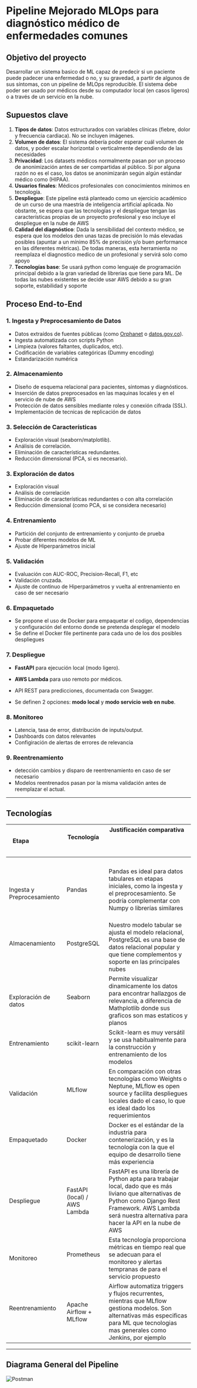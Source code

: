 # Pipeline Mejorado MLOps para diagnóstico médico de enfermedades comunes

## Objetivo del proyecto

Desarrollar un sistema basico de ML capaz de predecir si un paciente puede padecer una enfermedad o no, y su gravedad, a partir de algunos de sus síntomas, con un pipeline de MLOps reproducible. El sistema debe poder ser usado por médicos desde su computador local (en casos ligeros) o a través de un servicio en la nube.

## Supuestos clave

1. **Tipos de datos**: Datos estructurados con variables clínicas (fiebre, dolor y frecuencia cardiaca). No se incluyen imágenes.
2. **Volumen de datos**: El sistema debería poder esperar cuál volumen de datos, y poder escalar horizontal o verticalmente dependiendo de las necesidades
3. **Privacidad**: Los datasets médicos normalmente pasan por un proceso de anonimización antes de ser compartidas al público. Si por alguna razón no es el caso, los datos se anonimizarán según algún estándar médico como (HIPAA).
4. **Usuarios finales**: Médicos profesionales con conocimientos mínimos en tecnología.
5. **Despliegue**: Este pipeline está planteado como un ejercicio académico de un curso de una maestría de inteligencia artificial aplicada. No obstante, se espera que las tecnologías y el despliegue tengan las características propias de un proyecto profesional y eso incluye el despliegue en la nube de AWS
6. **Calidad del diagnóstico**: Dada la sensibilidad del contexto médico, se espera que los modelos den unas tazas de precisión lo más elevadas posibles (apuntar a un mínimo 85% de precisión y/o buen performance en las diferentes métricas). De todas maneras, esta herramienta no reemplaza el diagnostico medico de un profesional y servirá solo como apoyo
7. **Tecnologías base**: Se usará python como lenguaje de programación principal debido a la gran variedad de librerias que tiene para ML. De todas las nubes existentes se decide usar AWS debido a su gran soporte, estabilidad y soporte

## Proceso End-to-End

### 1. **Ingesta y Preprocesamiento de Datos**

- Datos extraídos de fuentes públicas (como [Orphanet](https://www.orpha.net/) o [datos.gov.co](www.datos.gov.co/Salud-y-Protecci-n-Social/Diagnostico-por-consultas-en-trimestres/ncap-5idg)).
- Ingesta automatizada con scripts Python
- Limpieza (valores faltantes, duplicados, etc).
- Codificación de variables categóricas (Dummy encoding)
- Estandarización numérica

### 2. **Almacenamiento**

- Diseño de esquema relacional para pacientes, síntomas y diagnósticos.
- Inserción de datos preprocesados en las maquinas locales y en el servicio de nube de AWS
- Protección de datos sensibles mediante roles y conexión cifrada (SSL).
- Implementación de tecnicas de replicación de datos

### 3. **Selección de Características**

- Exploración visual (seaborn/matplotlib).
- Análisis de correlación.
- Eliminación de características redundantes.
- Reducción dimensional (PCA, si es necesario).

### 3. **Exploración de datos**

- Exploración visual
- Análisis de correlación
- Eliminación de características redundantes o con alta correlación
- Reducción dimensional (como PCA, si se considera necesario)

### 4. **Entrenamiento**

- Partición del conjunto de entrenamiento y conjunto de prueba
- Probar diferentes modelos de ML
- Ajuste de Hiperparámetros inicial

### 5. **Validación**

- Evaluación con AUC-ROC, Precision-Recall, F1, etc
- Validación cruzada.
- Ajuste de continuo de Hiperparámetros y vuelta al entrenamiento en caso de ser necesario

### 6. **Empaquetado**

- Se propone el uso de Docker para empaquetar el codigo, dependencias y configuración del entorno donde se pretenda desplegar el modelo
- Se define el Docker file pertinente para cada uno de los dos posibles despliegues

### 7. **Despliegue**

- **FastAPI** para ejecución local (modo ligero).
- **AWS Lambda** para uso remoto por médicos.
- API REST para predicciones, documentada con Swagger.

- Se definen 2 opciones: **modo local** y **modo servicio web en nube**.

### 8. **Monitoreo**

- Latencia, tasa de error, distribución de inputs/output.
- Dashboards con datos relevantes
- Configiración de alertas de errores de relevancia

### 9. **Reentrenamiento**

- detección cambios y disparo de reentrenamiento en caso de ser necesario
- Modelos reentrenados pasan por la misma validación antes de reemplazar el actual.

---

## Tecnologías

| Etapa                        | Tecnología                       | Justificación comparativa                                                                                                                                                                                            |
| ---------------------------- | -------------------------------- | -------------------------------------------------------------------------------------------------------------------------------------------------------------------------------------------------------------------- |
|                              |
| Ingesta y Preprocesamiento   | Pandas                           | Pandas es ideal para datos tabulares en etapas iniciales, como la ingesta y el preprocesamiento. Se podría complementar con Numpy o librerías similares                                                              |
| Almacenamiento               | PostgreSQL                       | Nuestro modelo tabular se ajusta el modelo relacional, PostgreSQL es una base de datos relacional popular y que tiene complementos y soporte en las principales nubes                                                |
| Exploración de datos         | Seaborn                          | Permite visualizar dinamicamente los datos para encontrar hallazgos de relevancia, a diferencia de Mathplotlib donde sus graficos son mas estaticos y planos                                                         |
| Entrenamiento                | scikit-learn                     | Scikit-learn es muy versátil y se usa habitualmente para la construcción y entrenamiento de los modelos                                                                                                              |
| Validación                   | MLflow                           | En comparación con otras tecnologías como Weights o Neptune, MLflow es open source y facilita despliegues locales dado el caso, lo que es ideal dado los requerimientos                                              |
| Empaquetado                  | Docker                           | Docker es el estándar de la industria para contenerización, y es la tecnología con la que el equipo de desarrollo tiene más experiencia                                                                              |
| Despliegue                   | FastAPI (local) / AWS Lambda     | FastAPI es una librería de Python apta para trabajar local, dado que es más liviano que alternativas de Python como Django Rest Framework. AWS Lambda será nuestra alternativa para hacer la API en la nube de AWS   |
| Monitoreo                    | Prometheus                       | Esta tecnología proporciona métricas en tiempo real que se adecuan para el monitoreo y alertas tempranas de para el servicio propuesto                                                                               |
| Reentrenamiento              | Apache Airflow + MLflow          | Airflow automatiza triggers y flujos recurrentes, mientras que MLflow gestiona modelos. Son alternativas más especificas para ML que tecnologias mas generales como Jenkins, por ejemplo                             |

---

## Diagrama General del Pipeline

![Postman](pipeline.svg)
